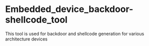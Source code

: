 # Embedded_device_backdoor-shellcode_tool
This tool is used for backdoor and shellcode generation for various architecture devices

